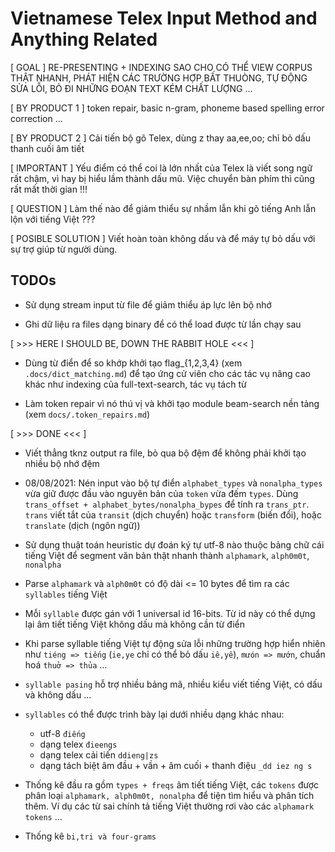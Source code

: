 # Vietnamese Telex Input Method and Anything Related

[ GOAL ] RE-PRESENTING + INDEXING SAO CHO CÓ THỂ VIEW CORPUS THẬT NHANH, PHÁT HIỆN CÁC TRƯỜNG HỢP BẤT THUÒNG, TỰ ĐỘNG SỬA LỖI, BỎ ĐI NHỮNG ĐOẠN TEXT KÉM CHẤT LƯỢNG ...

[ BY PRODUCT 1 ] token repair, basic n-gram, phoneme based spelling error correction ...

[ BY PRODUCT 2 ] Cải tiến bộ gõ Telex, dùng z thay aa,ee,oo; chỉ bỏ dấu thanh cuối âm tiết

[ IMPORTANT ] Yếu điểm có thể coi là lớn nhất của Telex là viết song ngữ rất chậm,
vì hay bị hiểu lầm thành dấu mũ. Việc chuyển bàn phím thì cũng rất mất thời gian !!!

[ QUESTION ] Làm thế nào để giảm thiểu sự nhầm lẫn khi gõ tiếng Anh lẫn lộn với tiếng Việt ???

[ POSIBLE SOLUTION ] Viết hoàn toàn không dấu và để máy tự bỏ dấu với sự trợ giúp từ người dùng.


## TODOs

* Sử dụng stream input từ file để giảm thiểu áp lực lên bộ nhớ

* Ghi dữ liệu ra files dạng binary để có thể load được từ lần chạy sau

[ >>> HERE I SHOULD BE, DOWN THE RABBIT HOLE <<< ]

* Dùng từ điển để so khớp khởi tạo flag_{1,2,3,4} (xem `.docs/dict_matching.md`) để tạo ứng cử viên cho các tác vụ nâng cao khác như indexing của full-text-search, tác vụ tách từ

* Làm token repair vì nó thú vị và khởi tạo module beam-search nền tảng
  (xem `docs/.token_repairs.md`)

[ >>> DONE <<< ]

* Viết thẳng tknz output ra file, bỏ qua bộ đệm để không phải khởi tạo nhiều bộ nhớ đệm

*  08/08/2021: Nén input vào bộ tự điển `alphabet_types` và `nonalpha_types` vừa giữ được đầu vào nguyên bản của `token` vừa đếm `types`. Dùng `trans_offset + alphabet_bytes/nonalpha_bypes` để tính ra `trans_ptr`. `trans` viết tắt của `transit` (dịch chuyển) hoặc `transform` (biến đổi), hoặc `translate` (dịch (ngôn ngữ))

* Sử dụng thuật toán heuristic dự đoán ký tự utf-8 nào thuộc bảng chữ cái tiếng Việt để segment văn bản thật nhanh thành `alphamark`, `alph0m0t`, `nonalpha`

* Parse `alphamark` và `alph0m0t` có độ dài <= 10 bytes để tìm ra các `syllables` tiếng Việt

* Mỗi `syllable` được gán với 1 universal id 16-bits. Từ id này có thể dựng lại âm tiết tiếng Việt không dấu mà không cần từ điển

* Khi parse syllable tiếng Việt tự động sửa lỗi những trường hợp hiển nhiên như `tiéng => tiếng` (`ie,ye` chỉ có thể bỏ dấu `iê,yê`), `mưón => mướn`, chuẩn hoá `thuở => thủa` ...

* `syllable pasing` hỗ trợ nhiều bảng mã, nhiều kiểu viết tiếng Việt, có dấu và không dấu ...

* `syllables` có thể được trình bày lại dưới nhiều dạng khác nhau:
    - utf-8 `điếng`
    - dạng telex `đieengs`
    - dạng telex cải tiến `ddieng|zs`
    - dạng tách biệt âm đầu + vần + âm cuối + thanh điệu `_dd iez ng s`

* Thống kê đầu ra gồm `types + freqs` âm tiết tiếng Việt, các `tokens` được phân loại `alphamark, alph0m0t, nonalpha` để tiện tìm hiểu và phân tích thêm. Ví dụ các từ sai chính tả tiếng Việt thường rơi vào các `alphamark tokens` ...

* Thống kê `bi,tri và four-grams`